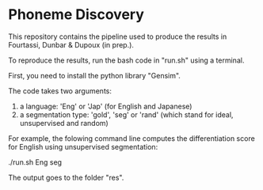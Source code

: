 # Phoneme Discovery

This repository contains the pipeline used to produce the results in Fourtassi, Dunbar & Dupoux (in prep.). 

To reproduce the results, run the bash code in "run.sh" using a terminal.

First, you need to install the python library "Gensim".

The code takes two arguments:
1) a language: 'Eng' or 'Jap' (for English and Japanese)
2) a segmentation type: 'gold', 'seg' or 'rand' (which stand for ideal, unsupervised and random)

For example, the folowing command line computes the differentiation score for English using unsupervised segmentation:

./run.sh Eng seg

The output goes to the folder "res".
